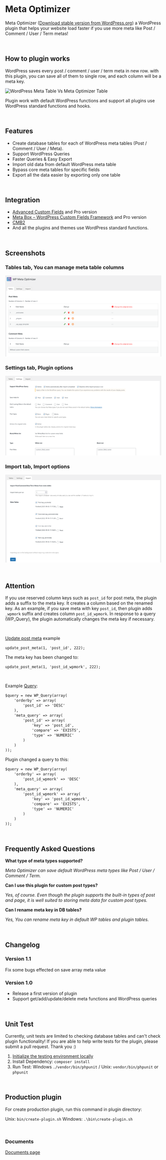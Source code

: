 # Meta Optimizer

Meta Optimizer ([Download stable version from WordPress.org](https://wordpress.org/plugins/meta-optimizer/)) a WordPress plugin that helps your website load faster if you use more meta like Post / Comment / User / Term metas!

&nbsp;
## How to plugin works
WordPress saves every post / comment / user / term meta in new row.
with this plugin, you can save all of them to single row, and each column will be a meta key.

![WordPress Meta Table Vs Meta Optimizer Table](https://user-images.githubusercontent.com/7957513/188633375-1fe658fd-ab34-4052-a672-6b3e05980085.png "WordPress Meta Table Vs Meta Optimizer Table")

Plugin work with default WordPress functions and support all plugins use WordPress standard functions and hooks.

&nbsp;
## Features
- Create database tables for each of WordPress meta tables (Post / Comment / User / Meta).
- Support WordPress Queries
- Faster Queries & Easy Export
- Import old data from default WordPress meta table
- Bypass core meta tables for specific fields
- Export all the data easier by exporting only one table

&nbsp;
## Integration
- [Advanced Custom Fields](https://wordpress.org/plugins/advanced-custom-fields/) and Pro version
- [Meta Box – WordPress Custom Fields Framework](https://wordpress.org/plugins/meta-box/) and Pro version
- [CMB2](https://wordpress.org/plugins/cmb2/)
- And all the plugins and themes use WordPress standard functions.

&nbsp;
## Screenshots

### Tables tab, You can manage meta table columns
![Tables tab, You can manage meta table columns](screenshots/screenshot-1.png)

### Settings tab, Plugin options
![Settings tab, Plugin options](screenshots/screenshot-2.png)

### Import tab, Import options
![Import tab, Import options](screenshots/screenshot-3.png)

&nbsp;
## Attention
If you use reserved column keys such as `post_id` for post meta, the plugin adds a suffix to the meta key. It creates a column based on the renamed key. As an example, if you save meta with key `post_id`, then plugin adds `_wpmork` suffix and creates column `post_id_wpmork`. In response to a query (WP_Query), the plugin automatically changes the meta key if necessary.

&nbsp;

[Update post meta](https://developer.wordpress.org/reference/functions/update_post_meta/) example 
```
update_post_meta(1, 'post_id', 222);
```
The meta key has been changed to:
```
update_post_meta(1, 'post_id_wpmork', 222);
```

&nbsp;

Example [Query](https://developer.wordpress.org/reference/classes/wp_query/#custom-field-post-meta-parameters):
```
$query = new WP_Query(array(
    'orderby' => array(
        'post_id' => 'DESC'
    ),
    'meta_query' => array(
        'post_id' => array(
            'key' => 'post_id',
            'compare' => 'EXISTS',
            'type' => 'NUMERIC'
        )
    )
));
```
Plugin changed a query to this:
```
$query = new WP_Query(array(
    'orderby' => array(
        'post_id_wpmork' => 'DESC'
    ),
    'meta_query' => array(
        'post_id_wpmork' => array(
            'key' => 'post_id_wpmork',
            'compare' => 'EXISTS',
            'type' => 'NUMERIC'
        )
    )
));
```

&nbsp;

## Frequently Asked Questions

**What type of meta types supported?**

*Meta Optimizer can save default WordPress meta types like Post / User / Comment / Term.*

**Can I use this plugin for custom post types?**

*Yes, of course. Even though the plugin supports the built-in types of post and page, it is well suited to storing meta data for custom post types.*

**Can I rename meta key in DB tables?**

*Yes, You can rename meta key in default WP tables and plugin tables.*

&nbsp;

## Changelog
### Version 1.1
Fix some bugs effected on save array meta value

### Version 1.0
* Release a first version of plugin
* Support get/add/update/delete meta functions and WordPress queries

&nbsp;

## Unit Test
Currently, unit tests are limited to checking database tables and can't check plugin functionality! If you are able to help write tests for the plugin, please submit a pull request. Thank you :) 

1. [Initialize the testing environment locally](https://make.wordpress.org/cli/handbook/misc/plugin-unit-tests/#3-initialize-the-testing-environment-locally)
2. Install Dependency: `composer install`
3. Run Test: Windows `./vendor/bin/phpunit` / Unix: `vendor/bin/phpunit` or `phpunit`

&nbsp;

## Production plugin
For create production plugin, run this command in plugin directory:

Unix: `bin/create-plugin.sh`
Windows: `.\bin\create-plugin.sh`

&nbsp;

### Documents
[Documents page](https://parsakafi.github.io/wp-meta-optimizer/)
